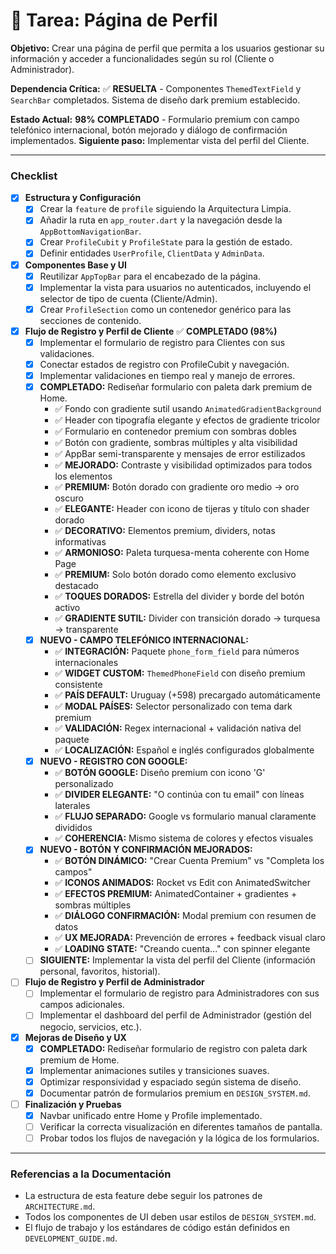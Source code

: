 # 👤 Tarea: Página de Perfil

**Objetivo:** Crear una página de perfil que permita a los usuarios gestionar su información y acceder a funcionalidades según su rol (Cliente o Administrador).

**Dependencia Crítica:** ✅ **RESUELTA** - Componentes `ThemedTextField` y `SearchBar` completados. Sistema de diseño dark premium establecido.

**Estado Actual:** **98% COMPLETADO** - Formulario premium con campo telefónico internacional, botón mejorado y diálogo de confirmación implementados. **Siguiente paso:** Implementar vista del perfil del Cliente.

---

### Checklist

- [x] **Estructura y Configuración**
  - [x] Crear la `feature` de `profile` siguiendo la Arquitectura Limpia.
  - [x] Añadir la ruta en `app_router.dart` y la navegación desde la `AppBottomNavigationBar`.
  - [x] Crear `ProfileCubit` y `ProfileState` para la gestión de estado.
  - [x] Definir entidades `UserProfile`, `ClientData` y `AdminData`.

- [x] **Componentes Base y UI**
  - [x] Reutilizar `AppTopBar` para el encabezado de la página.
  - [x] Implementar la vista para usuarios no autenticados, incluyendo el selector de tipo de cuenta (Cliente/Admin).
  - [x] Crear `ProfileSection` como un contenedor genérico para las secciones de contenido.

- [x] **Flujo de Registro y Perfil de Cliente** ✅ **COMPLETADO (98%)**
  - [x] Implementar el formulario de registro para Clientes con sus validaciones.
  - [x] Conectar estados de registro con ProfileCubit y navegación.
  - [x] Implementar validaciones en tiempo real y manejo de errores.
  - [x] **COMPLETADO:** Rediseñar formulario con paleta dark premium de Home.
    - ✅ Fondo con gradiente sutil usando `AnimatedGradientBackground`
    - ✅ Header con tipografía elegante y efectos de gradiente tricolor
    - ✅ Formulario en contenedor premium con sombras dobles
    - ✅ Botón con gradiente, sombras múltiples y alta visibilidad
    - ✅ AppBar semi-transparente y mensajes de error estilizados
    - ✅ **MEJORADO:** Contraste y visibilidad optimizados para todos los elementos
    - ✅ **PREMIUM:** Botón dorado con gradiente oro medio → oro oscuro
    - ✅ **ELEGANTE:** Header con icono de tijeras y título con shader dorado
    - ✅ **DECORATIVO:** Elementos premium, dividers, notas informativas
    - ✅ **ARMONIOSO:** Paleta turquesa-menta coherente con Home Page
    - ✅ **PREMIUM:** Solo botón dorado como elemento exclusivo destacado
    - ✅ **TOQUES DORADOS:** Estrella del divider y borde del botón activo
    - ✅ **GRADIENTE SUTIL:** Divider con transición dorado → turquesa → transparente
  - [x] **NUEVO - CAMPO TELEFÓNICO INTERNACIONAL:**
    - ✅ **INTEGRACIÓN:** Paquete `phone_form_field` para números internacionales
    - ✅ **WIDGET CUSTOM:** `ThemedPhoneField` con diseño premium consistente
    - ✅ **PAÍS DEFAULT:** Uruguay (+598) precargado automáticamente
    - ✅ **MODAL PAÍSES:** Selector personalizado con tema dark premium
    - ✅ **VALIDACIÓN:** Regex internacional + validación nativa del paquete
    - ✅ **LOCALIZACIÓN:** Español e inglés configurados globalmente
  - [x] **NUEVO - REGISTRO CON GOOGLE:**
    - ✅ **BOTÓN GOOGLE:** Diseño premium con icono 'G' personalizado
    - ✅ **DIVIDER ELEGANTE:** "O continúa con tu email" con líneas laterales
    - ✅ **FLUJO SEPARADO:** Google vs formulario manual claramente divididos
    - ✅ **COHERENCIA:** Mismo sistema de colores y efectos visuales
  - [x] **NUEVO - BOTÓN Y CONFIRMACIÓN MEJORADOS:**
    - ✅ **BOTÓN DINÁMICO:** "Crear Cuenta Premium" vs "Completa los campos"
    - ✅ **ICONOS ANIMADOS:** Rocket vs Edit con AnimatedSwitcher
    - ✅ **EFECTOS PREMIUM:** AnimatedContainer + gradientes + sombras múltiples
    - ✅ **DIÁLOGO CONFIRMACIÓN:** Modal premium con resumen de datos
    - ✅ **UX MEJORADA:** Prevención de errores + feedback visual claro
    - ✅ **LOADING STATE:** "Creando cuenta..." con spinner elegante
  - [ ] **SIGUIENTE:** Implementar la vista del perfil del Cliente (información personal, favoritos, historial).

- [ ] **Flujo de Registro y Perfil de Administrador**
  - [ ] Implementar el formulario de registro para Administradores con sus campos adicionales.
  - [ ] Implementar el dashboard del perfil de Administrador (gestión del negocio, servicios, etc.).

- [x] **Mejoras de Diseño y UX**
  - [x] **COMPLETADO:** Rediseñar formulario de registro con paleta dark premium de Home.
  - [x] Implementar animaciones sutiles y transiciones suaves.
  - [x] Optimizar responsividad y espaciado según sistema de diseño.
  - [x] Documentar patrón de formularios premium en `DESIGN_SYSTEM.md`.

- [ ] **Finalización y Pruebas**
  - [x] Navbar unificado entre Home y Profile implementado.
  - [ ] Verificar la correcta visualización en diferentes tamaños de pantalla.
  - [ ] Probar todos los flujos de navegación y la lógica de los formularios.

---

### Referencias a la Documentación

- La estructura de esta feature debe seguir los patrones de `ARCHITECTURE.md`.
- Todos los componentes de UI deben usar estilos de `DESIGN_SYSTEM.md`.
- El flujo de trabajo y los estándares de código están definidos en `DEVELOPMENT_GUIDE.md`.
